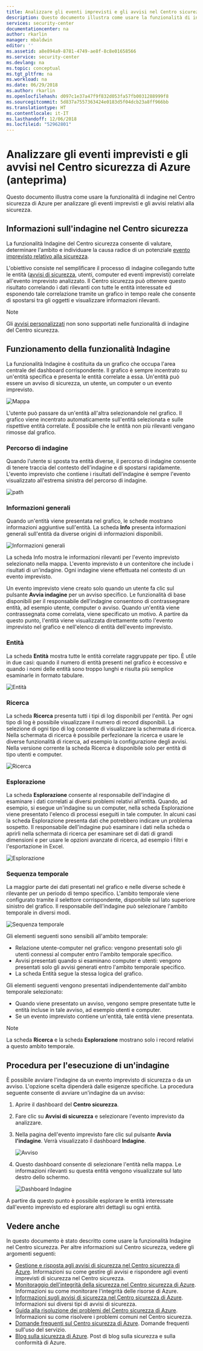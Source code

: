 ```yaml
---
title: Analizzare gli eventi imprevisti e gli avvisi nel Centro sicurezza di Azure | Microsoft Docs
description: Questo documento illustra come usare la funzionalità di indagine nel Centro sicurezza di Azure per analizzare gli eventi imprevisti e gli avvisi relativi alla sicurezza.
services: security-center
documentationcenter: na
author: rkarlin
manager: mbaldwin
editor: ''
ms.assetid: a8e894a9-8781-4749-ae8f-8c8e01658566
ms.service: security-center
ms.devlang: na
ms.topic: conceptual
ms.tgt_pltfrm: na
ms.workload: na
ms.date: 06/29/2018
ms.author: rkarlin
ms.openlocfilehash: d097c1e37a47f9f832d053fa57fb0031288999f8
ms.sourcegitcommit: 5d837a7557363424e0183d5f04dcb23a8ff966bb
ms.translationtype: HT
ms.contentlocale: it-IT
ms.lasthandoff: 12/06/2018
ms.locfileid: "52962801"
---
```

# <a name="investigate-incidents-and-alerts-in-azure-security-center-preview"></a>Analizzare gli eventi imprevisti e gli avvisi nel Centro sicurezza di Azure (anteprima)
Questo documento illustra come usare la funzionalità di indagine nel Centro sicurezza di Azure per analizzare gli eventi imprevisti e gli avvisi relativi alla sicurezza.

## <a name="what-is-investigation-in-security-center"></a>Informazioni sull'indagine nel Centro sicurezza
La funzionalità Indagine del Centro sicurezza consente di valutare, determinare l'ambito e individuare la causa radice di un potenziale [evento imprevisto relativo alla sicurezza](https://docs.microsoft.com/azure/security-center/security-center-incident).

L'obiettivo consiste nel semplificare il processo di indagine collegando tutte le entità ([avvisi di sicurezza](https://docs.microsoft.com/azure/security-center/security-center-alerts-type), utenti, computer ed eventi imprevisti) correlate all'evento imprevisto analizzato.  Il Centro sicurezza può ottenere questo risultato correlando i dati rilevanti con tutte le entità interessate ed esponendo tale correlazione tramite un grafico in tempo reale che consente di spostarsi tra gli oggetti e visualizzare informazioni rilevanti.

> [!NOTE]
> Gli [avvisi personalizzati](security-center-custom-alert.md) non sono supportati nelle funzionalità di indagine del Centro sicurezza.
>
>


## <a name="how-investigation-works"></a>Funzionamento della funzionalità Indagine
La funzionalità Indagine è costituita da un grafico che occupa l'area centrale del dashboard corrispondente. Il grafico è sempre incentrato su un'entità specifica e presenta le entità correlate a essa. Un'entità può essere un avviso di sicurezza, un utente, un computer o un evento imprevisto.

![Mappa](./media/security-center-investigation/security-center-investigation-fig1.png)

L'utente può passare da un'entità all'altra selezionandole nel grafico. Il grafico viene incentrato automaticamente sull'entità selezionata e sulle rispettive entità correlate. È possibile che le entità non più rilevanti vengano rimosse dal grafico.

### <a name="investigation-path"></a>Percorso di indagine
Quando l'utente si sposta tra entità diverse, il percorso di indagine consente di tenere traccia del contesto dell'indagine e di spostarsi rapidamente. L'evento imprevisto che contiene i risultati dell'indagine è sempre l'evento visualizzato all'estrema sinistra del percorso di indagine.

![path](./media/security-center-investigation/security-center-investigation-fig2.png)

### <a name="general-information"></a>Informazioni generali
Quando un'entità viene presentata nel grafico, le schede mostrano informazioni aggiuntive sull'entità. La scheda **Info** presenta informazioni generali sull'entità da diverse origini di informazioni disponibili.

![Informazioni generali](./media/security-center-investigation/security-center-investigation-fig3.png)

La scheda Info mostra le informazioni rilevanti per l'evento imprevisto selezionato nella mappa. L'evento imprevisto è un contenitore che include i risultati di un'indagine. Ogni indagine viene effettuata nel contesto di un evento imprevisto.

Un evento imprevisto viene creato solo quando un utente fa clic sul pulsante **Avvia indagine** per un avviso specifico. Le funzionalità di base disponibili per il responsabile dell'indagine consentono di contrassegnare entità, ad esempio utente, computer o avviso. Quando un'entità viene contrassegnata come correlata, viene specificato un motivo. A partire da questo punto, l'entità viene visualizzata direttamente sotto l'evento imprevisto nel grafico e nell'elenco di entità dell'evento imprevisto.

### <a name="entities"></a>Entità

La scheda **Entità** mostra tutte le entità correlate raggruppate per tipo. È utile in due casi: quando il numero di entità presenti nel grafico è eccessivo e quando i nomi delle entità sono troppo lunghi e risulta più semplice esaminarle in formato tabulare.

![Entità](./media/security-center-investigation/security-center-investigation-fig4.png)

### <a name="search"></a>Ricerca

La scheda **Ricerca** presenta tutti i tipi di log disponibili per l'entità. Per ogni tipo di log è possibile visualizzare il numero di record disponibili. La selezione di ogni tipo di log consente di visualizzare la schermata di ricerca. Nella schermata di ricerca è possibile perfezionare la ricerca e usare le diverse funzionalità di ricerca, ad esempio la configurazione degli avvisi. Nella versione corrente la scheda Ricerca è disponibile solo per entità di tipo utenti e computer.

![Ricerca](./media/security-center-investigation/security-center-investigation-fig5.png)

### <a name="exploration"></a>Esplorazione

La scheda **Esplorazione** consente al responsabile dell'indagine di esaminare i dati correlati ai diversi problemi relativi all'entità. Quando, ad esempio, si esegue un'indagine su un computer, nella scheda Esplorazione viene presentato l'elenco di processi eseguiti in tale computer. In alcuni casi la scheda Esplorazione presenta dati che potrebbero indicare un problema sospetto. Il responsabile dell'indagine può esaminare i dati nella scheda o aprirli nella schermata di ricerca per esaminare set di dati di grandi dimensioni e per usare le opzioni avanzate di ricerca, ad esempio i filtri e l'esportazione in Excel.

![Esplorazione](./media/security-center-investigation/security-center-investigation-fig6.png)

### <a name="timeline"></a>Sequenza temporale

La maggior parte dei dati presentati nel grafico e nelle diverse schede è rilevante per un periodo di tempo specifico. L'ambito temporale viene configurato tramite il selettore corrispondente, disponibile sul lato superiore sinistro del grafico. Il responsabile dell'indagine può selezionare l'ambito temporale in diversi modi.

![Sequenza temporale](./media/security-center-investigation/security-center-investigation-fig7.png)

Gli elementi seguenti sono sensibili all'ambito temporale:

- Relazione utente-computer nel grafico: vengono presentati solo gli utenti connessi al computer entro l'ambito temporale specifico.
- Avvisi presentati quando si esaminano computer e utenti: vengono presentati solo gli avvisi generati entro l'ambito temporale specifico.
- La scheda Entità segue la stessa logica del grafico.

Gli elementi seguenti vengono presentati indipendentemente dall'ambito temporale selezionato:

- Quando viene presentato un avviso, vengono sempre presentate tutte le entità incluse in tale avviso, ad esempio utenti e computer.
- Se un evento imprevisto contiene un'entità, tale entità viene presentata.

> [!NOTE]
> La scheda **Ricerca** e la scheda **Esplorazione** mostrano solo i record relativi a questo ambito temporale.

## <a name="how-to-perform-an-investigation"></a>Procedura per l'esecuzione di un'indagine

È possibile avviare l'indagine da un evento imprevisto di sicurezza o da un avviso. L'opzione scelta dipenderà dalle esigenze specifiche. La procedura seguente consente di avviare un'indagine da un avviso:

1.  Aprire il dashboard del **Centro sicurezza**.
2.  Fare clic su **Avvisi di sicurezza** e selezionare l'evento imprevisto da analizzare.
3.  Nella pagina dell'evento imprevisto fare clic sul pulsante **Avvia l'indagine**. Verrà visualizzato il dashboard **Indagine**.

    ![Avviso](./media/security-center-investigation/security-center-investigation-fig8.png)

4. Questo dashboard consente di selezionare l'entità nella mappa. Le informazioni rilevanti su questa entità vengono visualizzate sul lato destro dello schermo.

    ![Dashboard Indagine](./media/security-center-investigation/security-center-investigation-fig9.png)

A partire da questo punto è possibile esplorare le entità interessate dall'evento imprevisto ed esplorare altri dettagli su ogni entità.

## <a name="see-also"></a>Vedere anche 
In questo documento è stato descritto come usare la funzionalità Indagine nel Centro sicurezza. Per altre informazioni sul Centro sicurezza, vedere gli argomenti seguenti:

* [Gestione e risposta agli avvisi di sicurezza nel Centro sicurezza di Azure](https://docs.microsoft.com/azure/security-center/security-center-managing-and-responding-alerts). Informazioni su come gestire gli avvisi e rispondere agli eventi imprevisti di sicurezza nel Centro sicurezza.
* [Monitoraggio dell'integrità della sicurezza nel Centro sicurezza di Azure](security-center-monitoring.md). Informazioni su come monitorare l'integrità delle risorse di Azure.
* [Informazioni sugli avvisi di sicurezza nel Centro sicurezza di Azure](https://docs.microsoft.com/azure/security-center/security-center-alerts-type). Informazioni sui diversi tipi di avvisi di sicurezza.
* [Guida alla risoluzione dei problemi del Centro sicurezza di Azure](https://docs.microsoft.com/azure/security-center/security-center-troubleshooting-guide). Informazioni su come risolvere i problemi comuni nel Centro sicurezza.
* [Domande frequenti sul Centro sicurezza di Azure](security-center-faq.md). Domande frequenti sull'uso del servizio.
* [Blog sulla sicurezza di Azure](https://blogs.msdn.com/b/azuresecurity/). Post di blog sulla sicurezza e sulla conformità di Azure.
